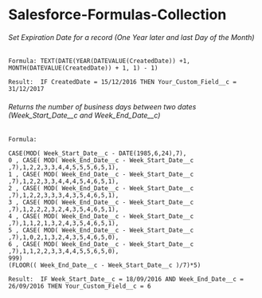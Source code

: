 # Salesforce-Formulas-Collection

###### Set Expiration Date for a record (One Year later and last Day of the Month)
```
Formula: TEXT(DATE(YEAR(DATEVALUE(CreatedDate)) +1, MONTH(DATEVALUE(CreatedDate)) + 1, 1) - 1)
```
```
Result:  IF CreatedDate = 15/12/2016 THEN Your_Custom_Field__c = 31/12/2017
```

###### Returns the number of business days between two dates (Week_Start_Date__c and Week_End_Date__c)
```
Formula: 

CASE(MOD( Week_Start_Date__c - DATE(1985,6,24),7), 
0 , CASE( MOD( Week_End_Date__c - Week_Start_Date__c ,7),1,2,2,3,3,4,4,5,5,5,6,5,1), 
1 , CASE( MOD( Week_End_Date__c - Week_Start_Date__c ,7),1,2,2,3,3,4,4,4,5,4,6,5,1), 
2 , CASE( MOD( Week_End_Date__c - Week_Start_Date__c ,7),1,2,2,3,3,3,4,3,5,4,6,5,1), 
3 , CASE( MOD( Week_End_Date__c - Week_Start_Date__c ,7),1,2,2,2,3,2,4,3,5,4,6,5,1), 
4 , CASE( MOD( Week_End_Date__c - Week_Start_Date__c ,7),1,1,2,1,3,2,4,3,5,4,6,5,1), 
5 , CASE( MOD( Week_End_Date__c - Week_Start_Date__c ,7),1,0,2,1,3,2,4,3,5,4,6,5,0), 
6 , CASE( MOD( Week_End_Date__c - Week_Start_Date__c ,7),1,1,2,2,3,3,4,4,5,5,6,5,0), 
999) 
(FLOOR(( Week_End_Date__c - Week_Start_Date__c )/7)*5)
```
```
Result:  IF Week_Start_Date__c = 18/09/2016 AND Week_End_Date__c = 26/09/2016 THEN Your_Custom_Field__c = 6
```



